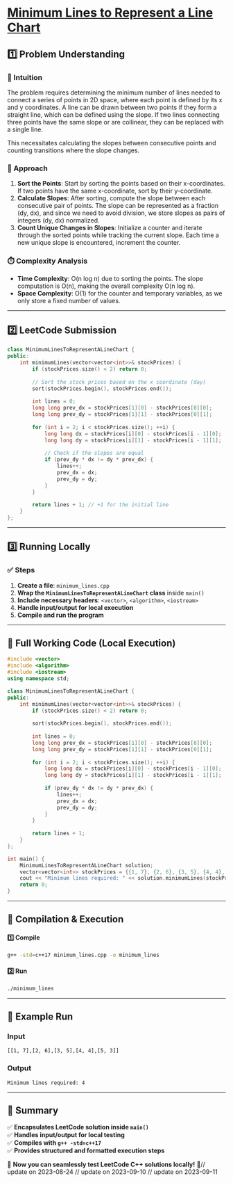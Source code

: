 # **[Minimum Lines to Represent a Line Chart](https://leetcode.com/problems/minimum-lines-to-represent-a-line-chart/description/)**  

## **1️⃣ Problem Understanding**  
### **📌 Intuition**  
The problem requires determining the minimum number of lines needed to connect a series of points in 2D space, where each point is defined by its x and y coordinates. A line can be drawn between two points if they form a straight line, which can be defined using the slope. If two lines connecting three points have the same slope or are collinear, they can be replaced with a single line. 

This necessitates calculating the slopes between consecutive points and counting transitions where the slope changes.

### **🚀 Approach**  
1. **Sort the Points**: Start by sorting the points based on their x-coordinates. If two points have the same x-coordinate, sort by their y-coordinate.
2. **Calculate Slopes**: After sorting, compute the slope between each consecutive pair of points. The slope can be represented as a fraction (dy, dx), and since we need to avoid division, we store slopes as pairs of integers (dy, dx) normalized.
3. **Count Unique Changes in Slopes**: Initialize a counter and iterate through the sorted points while tracking the current slope. Each time a new unique slope is encountered, increment the counter.

### **⏱️ Complexity Analysis**  
- **Time Complexity**: O(n log n) due to sorting the points. The slope computation is O(n), making the overall complexity O(n log n).  
- **Space Complexity**: O(1) for the counter and temporary variables, as we only store a fixed number of values.

---  

## **2️⃣ LeetCode Submission**  
```cpp
class MinimumLinesToRepresentALineChart {
public:
    int minimumLines(vector<vector<int>>& stockPrices) {
        if (stockPrices.size() < 2) return 0;
        
        // Sort the stock prices based on the x coordinate (day)
        sort(stockPrices.begin(), stockPrices.end());
        
        int lines = 0;
        long long prev_dx = stockPrices[1][0] - stockPrices[0][0];
        long long prev_dy = stockPrices[1][1] - stockPrices[0][1];
        
        for (int i = 2; i < stockPrices.size(); ++i) {
            long long dx = stockPrices[i][0] - stockPrices[i - 1][0];
            long long dy = stockPrices[i][1] - stockPrices[i - 1][1];
            
            // Check if the slopes are equal
            if (prev_dy * dx != dy * prev_dx) {
                lines++;
                prev_dx = dx;
                prev_dy = dy;
            }
        }
        
        return lines + 1; // +1 for the initial line
    }
};
```  

---  

## **3️⃣ Running Locally**  
### **✅ Steps**  
1. **Create a file**: `minimum_lines.cpp`  
2. **Wrap the `MinimumLinesToRepresentALineChart` class** inside `main()`  
3. **Include necessary headers**: `<vector>`, `<algorithm>`, `<iostream>`  
4. **Handle input/output for local execution**  
5. **Compile and run the program**  

---  

## **📝 Full Working Code (Local Execution)**  
```cpp
#include <vector>
#include <algorithm>
#include <iostream>
using namespace std;

class MinimumLinesToRepresentALineChart {
public:
    int minimumLines(vector<vector<int>>& stockPrices) {
        if (stockPrices.size() < 2) return 0;
        
        sort(stockPrices.begin(), stockPrices.end());
        
        int lines = 0;
        long long prev_dx = stockPrices[1][0] - stockPrices[0][0];
        long long prev_dy = stockPrices[1][1] - stockPrices[0][1];
        
        for (int i = 2; i < stockPrices.size(); ++i) {
            long long dx = stockPrices[i][0] - stockPrices[i - 1][0];
            long long dy = stockPrices[i][1] - stockPrices[i - 1][1];
            
            if (prev_dy * dx != dy * prev_dx) {
                lines++;
                prev_dx = dx;
                prev_dy = dy;
            }
        }
        
        return lines + 1;
    }
};

int main() {
    MinimumLinesToRepresentALineChart solution;
    vector<vector<int>> stockPrices = {{1, 7}, {2, 6}, {3, 5}, {4, 4}, {5, 3}};
    cout << "Minimum lines required: " << solution.minimumLines(stockPrices) << endl;
    return 0;
}
```  

---  

## **🔧 Compilation & Execution**  
#### **1️⃣ Compile**  
```bash
g++ -std=c++17 minimum_lines.cpp -o minimum_lines
```  

#### **2️⃣ Run**  
```bash
./minimum_lines
```  

---  

## **🎯 Example Run**  
### **Input**  
```
[[1, 7],[2, 6],[3, 5],[4, 4],[5, 3]]
```  
### **Output**  
```
Minimum lines required: 4
```  

---  

## **📌 Summary**  
✅ **Encapsulates LeetCode solution inside `main()`**  
✅ **Handles input/output for local testing**  
✅ **Compiles with `g++ -std=c++17`**  
✅ **Provides structured and formatted execution steps**  

🚀 **Now you can seamlessly test LeetCode C++ solutions locally!** 🚀// update on 2023-08-24
// update on 2023-09-10
// update on 2023-09-11
